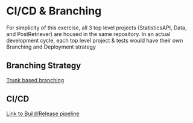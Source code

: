 # CI/CD & Branching
For simplicity of this exercise, all 3 top level projects (StatisticsAPI, Data, and PostRetriever) are housed in the same repository. In an actual development cycle, each top level project & tests would have their own Branching and Deployment strategy 
## Branching Strategy
[Trunk based branching](https://trunkbaseddevelopment.com/)
## CI/CD 
[Link to Build/Release pipeline]()